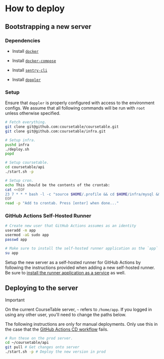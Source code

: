 # How to deploy

## Bootstrapping a new server

### Dependencies

- Install [`docker`](https://docs.docker.com/engine/install/ubuntu/)

- Install [`docker-compose`](https://docs.docker.com/compose/install/#install-compose)

- Install [`sentry-cli`](https://docs.sentry.io/product/cli/installation/)

- Install [`doppler`](https://docs.doppler.com/docs/install-cli)

### Setup

Ensure that `doppler` is properly configured with access to the environment configs. We assume that all following commands will be run with `root` unless otherwise specified.

```sh
# Fetch everything.
git clone git@github.com:coursetable/coursetable.git
git clone git@github.com:coursetable/infra.git

# Setup infra.
pushd infra
./deploy.sh
popd

# Setup coursetable.
cd coursetable/api
./start.sh -p

# Setup cron.
echo This should be the contents of the crontab:
cat <<EOF
23 7 * * * bash -l -c "source $HOME/.profile && cd $HOME/infra/mysql && ./cron_script.sh" 2>&1
EOF
read -p "Add to crontab. Press [enter] when done..."
```

### GitHub Actions Self-Hosted Runner

```sh
# Create new user that GitHub Actions assumes as an identity
useradd -m app
usermod -aG sudo app
passwd app

# Make sure to install the self-hosted runner application as the `app` user
su app
```

Setup the new server as a self-hosted runner for GitHub Actions by following the instructions provided when adding a new self-hosted runner. Be sure to [install the runner application as a service](https://docs.github.com/en/actions/hosting-your-own-runners/managing-self-hosted-runners/configuring-the-self-hosted-runner-application-as-a-service) as well.

## Deploying to the server

> [!IMPORTANT]
> On the current CourseTable server, `~` refers to `/home/app`. If you logged in using any other user, you'll need to change the paths below.

The following instructions are only for manual deployments. Only use this in the case that the [GitHub Actions CD workflow](https://github.com/coursetable/coursetable/actions/workflows/cd.yml) fails.

```sh
# Run these on the prod server.
cd ~/coursetable/api
git pull # Get changes onto server
./start.sh -p # Deploy the new version in prod
```
